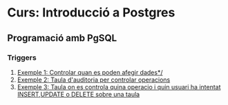 # Curs: Introducció a Postgres

## Programació amb PgSQL

### Triggers

1. [Exemple 1: Controlar quan es poden afegir dades*/](./trig01.sql)
2. [Exemple 2: Taula d'auditoria per controlar operacions](./trig02.sql)
3. [Exemple 3: Taula on es controla quina operacio i quin usuari ha intentat INSERT,UPDATE o DELETE sobre una taula](./trig03.sql)
